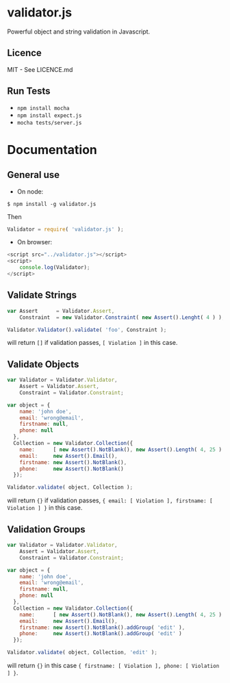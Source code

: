 # validator.js

Powerful object and string validation in Javascript.


## Licence

MIT - See LICENCE.md


## Run Tests

  - `npm install mocha`
  - `npm install expect.js`
  - `mocha tests/server.js`

# Documentation


## General use

- On node:

```
$ npm install -g validator.js
```

Then

```js
Validator = require( 'validator.js' );
```

- On browser:

```js
<script src="../validator.js"></script>
<script>
    console.log(Validator);
</script>
```


## Validate Strings

```js
var Assert      = Validator.Assert,
    Constraint  = new Validator.Constraint( new Assert().Lenght( 4 ) );

Validator.Validator().validate( 'foo', Constraint );
```
will return `[]` if validation passes, `[ Violation ]` in this case.


## Validate Objects

```js
var Validator = Validator.Validator,
    Assert = Validator.Assert,
    Constraint = Validator.Constraint;

var object = {
    name: 'john doe',
    email: 'wrong@email',
    firstname: null,
    phone: null
  },
  Collection = new Validator.Collection({
    name:      [ new Assert().NotBlank(), new Assert().Length( 4, 25 ) ],
    email:     new Assert().Email(),
    firstname: new Assert().NotBlank(),
    phone:     new Assert().NotBlank()
  });

Validator.validate( object, Collection );
```
will return `{}` if validation passes,
`{ email: [ Violation ], firstname: [ Violation ] }` in this case.


## Validation Groups

```js
var Validator = Validator.Validator,
    Assert = Validator.Assert,
    Constraint = Validator.Constraint;

var object = {
    name: 'john doe',
    email: 'wrong@email',
    firstname: null,
    phone: null
  },
  Collection = new Validator.Collection({
    name:      [ new Assert().NotBlank(), new Assert().Length( 4, 25 ) ],
    email:     new Assert().Email(),
    firstname: new Assert().NotBlank().addGroup( 'edit' ),
    phone:     new Assert().NotBlank().addGroup( 'edit' )
  });

Validator.validate( object, Collection, 'edit' );
```
will return `{}` in this case `{ firstname: [ Violation ], phone: [ Violation ] }`.
